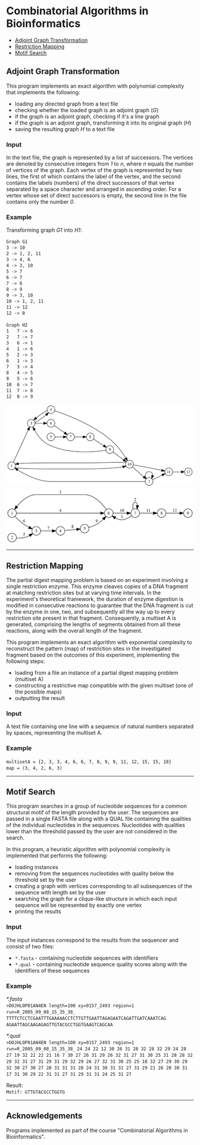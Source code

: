 
# Combinatorial Algorithms in Bioinformatics

* [Adjoint Graph Transformation](#adjoint-graph-transformation)
* [Restriction Mapping](#restriction-mapping)
* [Motif Search](#motif-search)


## Adjoint Graph Transformation

This program implements an exact algorithm with polynomial complexity that implements the following:
- loading any directed graph from a text file
- checking whether the loaded graph is an adjoint graph (*G*)
- if the graph is an adjoint graph, checking if it's a line graph
- if the graph is an adjoint graph, transforming it into its original graph (*H*)
- saving the resulting graph *H* to a text file

### Input

In the text file, the graph is represented by a list of successors. The vertices are denoted by consecutive integers from *1* to *n*, where *n* equals the number of vertices of the graph. Each vertex of the graph is represented by two lines, the first of which contains the label of the vertex, and the second contains the labels (numbers) of the direct successors of that vertex separated by a space character and arranged in ascending order. For a vertex whose set of direct successors is empty, the second line in the file contains only the number *0*.


### Example

Transforming graph *G1* into *H1*:

```
Graph G1
3 -> 10
2 -> 1, 2, 11
3 -> 4, 6
4 -> 3, 10
5 -> 7
6 -> 7
7 -> 8
8 -> 9
9 -> 3, 10
10 -> 1, 2, 11
11 -> 12
12 -> 0

Graph H2
1   7 -> 6
2   7 -> 7
3   6 -> 1
4   1 -> 6
5   2 -> 3
6   1 -> 3
7   3 -> 4
8   4 -> 5
9   5 -> 6
10  6 -> 7
11  7 -> 8
12  8 -> 9
```
![Example graph_g1](./adjoint-graph-transform/img/graph_g1.png) 
![Example graph_h1](./adjoint-graph-transform/img/graph_h1.png)

***

## Restriction Mapping

The partial digest mapping problem is based on an experiment involving a single restriction enzyme. This enzyme cleaves copies of a DNA fragment at matching restriction sites but at varying time intervals. In the experiment's theoretical framework, the duration of enzyme digestion is modified in consecutive reactions to guarantee that the DNA fragment is cut by the enzyme in one, two, and subsequently all the way up to every restriction site present in that fragment. Consequently, a multiset A is generated, comprising the lengths of segments obtained from all these reactions, along with the overall length of the fragment.

This program implements an exact algorithm with exponential complexity to reconstruct the pattern (map) of restriction sites in the investigated fragment based on the outcomes of this experiment, implementing the following steps:
- loading from a file an instance of a partial digest mapping problem (multiset A)
- constructing a restrictive map compatible with the given multiset (one of the possible maps)
- outputting the result

### Input

A text file containing one line with a sequence of natural numbers separated by spaces, representing the multiset A.


### Example

`multisetA = {2, 3, 3, 4, 6, 6, 7, 8, 9, 9, 11, 12, 15, 15, 18}`  
`map = (3, 4, 2, 6, 3)`

***

## Motif Search

This program searches in a group of nucleotide sequences for a common structural motif of the length provided by the user. The sequences are passed in a single FASTA file along with a QUAL file containing the qualities of the individual nucleotides in the sequences. Nucleotides with qualities lower than the threshold passed by the user are not considered in the search. 

In this program, a heuristic algorithm with polynomial complexity is implemented that performs the following:
- loading instances
- removing from the sequences nucleotides with quality below the threshold set by the user
- creating a graph with vertices corresponding to all subsequences of the sequence with length set by the user
- searching the graph for a clique-like structure in which each input sequence will be represented by exactly one vertex
- printing the results

### Input
The input instances correspond to the results from the sequencer and consist of two files: 
- `*.fasta` - containing nucleotide sequences with identifiers 
- `*.qual` - containing nucleotide sequence quality scores along with the identifiers of these sequences


### Example

*&ast;.fasta*  
`>DOJHLOP01AN4EN length=100 xy=0157_2493 region=1 run=R_2005_09_08_15_35_38_`
`TTTTCTCCTCGAATTTGAAAAACCTCTTGTTGAATTAGAGAATCAGATTGATCAAATCAG
AGAATTAGCAAGAGAGTTGTACGCCTGGTGAAGTCAGCAA`

*&ast;.qual*  
`>DOJHLOP01AN4EN length=100 xy=0157_2493 region=1 run=R_2005_09_08_15_35_38_`
`24 24 22 12 30 26 31 28 32 28 32 29 24 28 27 19 32 22 22 21 16 7 30 27 26 31 29 26 32 31 27 31 30 25 31 28 28 32 29 32 31 27 31 29 31 29 32 29 26 27 32 31 30 25 25 18 32 27 29 30 29 32 30 27 30 27 28 31 31 31 28 24 31 30 31 31 27 31 29 21 26 20 30 31 17 31 30 29 22 31 31 27 31 29 31 31 24 25 31 27`

Result:  
`Motif: GTTGTACGCCTGGTG`  

***

## Acknowledgements

Programs implemented as part of the course "Combinatorial Algorithms in Bioinformatics".
